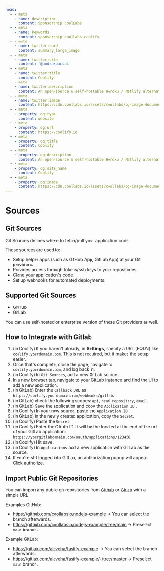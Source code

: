 ```yaml
---
head:
  - - meta
    - name: description
      content: Sponsorship coolLabs
  - - meta
    - name: keywords
      content: sponsorship coollabs coolify 
  - - meta
    - name: twitter:card
      content: summary_large_image
  - - meta
    - name: twitter:site
      content: '@andrasbacsai'
  - - meta
    - name: twitter:title
      content: Coolify
  - - meta
    - name: twitter:description
      content: An open-source & self-hostable Heroku / Netlify alternative.
  - - meta
    - name: twitter:image
      content: https://cdn.coollabs.io/assets/coollabs/og-image-documentation.png
  - - meta
    - property: og:type
      content: website
  - - meta
    - property: og:url
      content: https://coolify.io
  - - meta
    - property: og:title
      content: Coolify
  - - meta
    - property: og:description
      content: An open-source & self-hostable Heroku / Netlify alternative.
  - - meta
    - property: og:site_name
      content: Coolify
  - - meta
    - property: og:image
      content: https://cdn.coollabs.io/assets/coollabs/og-image-documentation.png
---
```

# Sources

## Git Sources
Git Sources defines where to fetch/pull your application code. 

These sources are used to:
- Setup helper apps (such as GitHub App, GitLab App) at your Git providers.
- Provides access through tokens/ssh keys to your repositories.
- Clone your application's code.
- Set up webhooks for automated deployments.

## Supported Git Sources
- GitHub
- GitLab

You can use self-hosted or enterprise version of these Git providers as well.

## How to Integrate with Gitlab
1. (in Coolify) If you haven't already, in **Settings**, specify a URL (FQDN) like `coolify.yourdomain.com`. This is not required, but it makes the setup easier.
2. Once that's complete, close the page, navigate to `coolify.yourdomain.com`, and log back in.
3. (in Coolify) In `Git Sources`, add a new GitLab source.
4. In a new browser tab, navigate to your GitLab instance and find the UI to add a new application.
5. (in GitLab) Enter the `Callback URL` as `https://coolify.yourdomain.com/webhooks/gitlab`.
6. (in GitLab) check the following scopes: `api`, `read_repository`, `email`.
7. (in GitLab) Save the application and copy the `Application ID` .
8. (in Coolify) In your new source, paste the `Application ID`.
9. (in GitLab) In the newly created application, copy the `Secret`.
10. (in Coolify) Paste the `Secret`.
11. (in Coolify) Enter the OAuth ID. It will be the located at the end of the url of your GitLab application: `https://yourgitlabdomain.com/oauth/applications/123456`.
12. (in Coolify) Hit save.
13. (in Coolify) In `Applications` add a new application with GitLab as the source.
14. If you're still logged into GitLab, an authorization popup will appear. Click authorize.

## Import Public Git Repositories
You can import any public git repositories from [Github](https://github.com) or [Gitlab](https://gitlab.com) with a simple URL

Examples GitHub:
- https://github.com/coollabsio/nodejs-example -> You can select the branch afterwards.
- https://github.com/coollabsio/nodejs-example/tree/main -> Preselect `main` branch.

Example GitLab:
- https://gitlab.com/aleveha/fastify-example -> You can select the branch afterwards.
- https://gitlab.com/aleveha/fastify-example/-/tree/master -> Preselect `main` branch.

